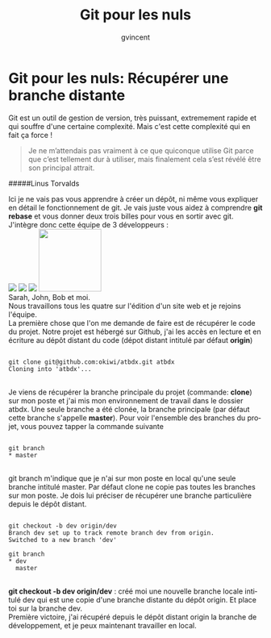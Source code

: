﻿---
layout: post
lang: fr
title: Git pour les nuls
author: gvincent
---

<h1>Git pour les nuls: Récupérer une branche distante</h1>
<p>Git est un outil de gestion de version, très puissant, extremement rapide et qui souffre d'une certaine complexité. Mais c'est cette complexité qui en fait ça force !</p>

<blockquote>Je ne m’attendais pas vraiment à ce que quiconque utilise Git parce que c’est tellement dur à utiliser, mais finalement cela s’est révélé être son principal attrait.
</blockquote>
#####Linus Torvalds

<p>
Ici je ne vais pas vous apprendre à créer un dépôt, ni même vous expliquer en détail le fonctionnement de git. Je vais juste vous aidez à comprendre <b>git rebase</b> et vous donner deux trois billes pour vous en sortir avec git.
<br>
J'intègre donc cette équipe de 3 développeurs :
<br>
<img src="https://lh3.googleusercontent.com/-OGfsg0M9MyE/UGMbm2Pw-II/AAAAAAAAH8g/VWRmr3i2oc0/s800/sarah.png">
<img src="https://lh5.googleusercontent.com/-6k81stu0mnQ/UGMbm-HiHqI/AAAAAAAAH8Y/5WoN1a8FLcg/s800/john.png">
<img src="https://lh4.googleusercontent.com/-V2CtKPOWTVI/UGMbm8pZMII/AAAAAAAAH8c/FTjHhJfHa0I/s800/bob.png">
<img src="https://lh5.googleusercontent.com/-ibZHrcf55aI/Trw4MFWgaFI/AAAAAAAABcM/IH_av_P8kjo/s144/162758_497024237864_704472864_5947491_7590183_n.jpg" width="124">
<br>
Sarah, John, Bob et moi.
<br>
Nous travaillons tous les quatre sur l'édition d'un site web et je rejoins l'équipe.
<br>
La première chose que l'on me demande de faire est de récupérer le code du projet. Notre projet est hébergé sur Github, j'ai les accès en lecture et en écriture au dépôt distant du code (dépot distant intitulé par défaut <b>origin</b>)
<br>
</p>

<pre>
<code data-language="BashSessionLexer">
git clone git@github.com:okiwi/atbdx.git atbdx
Cloning into 'atbdx'...
</code>
</pre>
<p>
Je viens de récupérer la branche principale du projet (commande: <b>clone</b>) sur mon poste et j'ai mis mon environnement de travail dans le dossier atbdx. Une seule branche a été clonée, la branche principale (par défaut cette branche s'appelle <b>master</b>).
Pour voir l'ensemble des branches du projet, vous pouvez tapper la commande suivante
</p>

<pre>
<code data-language="BashSessionLexer">
git branch
* master
</code>
</pre>
<p>
git branch m'indique que je n'ai sur mon poste en local qu'une seule branche intitulé master. Par défaut clone ne copie pas toutes les branches sur mon poste. Je dois lui préciser de récupérer une branche particulière depuis le dépôt distant. 
</p>

<pre>
<code data-language="BashSessionLexer">
git checkout -b dev origin/dev
Branch dev set up to track remote branch dev from origin.
Switched to a new branch 'dev'

git branch
* dev
  master
</code>
</pre>
<p>
<b>git checkout -b dev origin/dev</b> : créé moi une nouvelle branche locale intitulé dev qui est une copie d'une branche distante du dépôt origin. Et place toi sur la branche dev.
<br>
Première victoire, j'ai récupéré depuis le dépôt distant origin la branche de développement, et je peux maintenant travailler en local.
</p>




